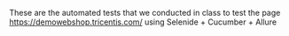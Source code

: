 These are the automated tests that we conducted in class to test the page https://demowebshop.tricentis.com/ using Selenide + Cucumber + Allure
